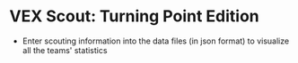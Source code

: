 # VEX Scout: Turning Point Edition
- Enter scouting information into the data files (in json format) to visualize all the teams' statistics
